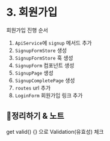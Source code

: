 # 3. 회원가입

회원가입 진행 순서

  1. `ApiService`에 `signup` 메서드 추가
  2. `SignupFormStore` 생성
  3. `SignupFormStore` 훅 생성
  4. `SignupForm` 컴포넌트 생성
  5. `SignupPage` 생성
  6. `SignupCompletePage` 생성
  7. `routes` url 추가
  8. `LoginForm` 회원가입 링크 추가

## 📍정리하기 & 노트

get valid() {} 으로 Validation(유효성) 체크
